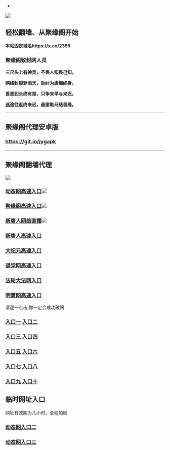 * 
![](https://raw.githubusercontent.com/hao369/a/master/j.jpg)



## 轻松翻墙、从聚缘阁开始

**本站固定域名https://x.co/2355**

### 聚缘阁致封网人员

**三尺头上有神灵，不畏人知畏己知。**

**网络封锁罪滔天，助纣为虐悔终身。**

**善恶到头终有报，只争来早与来迟。**

**迷途往返终未迟，悬崖勒马结善缘。**

***



##  聚缘阁代理安卓版

### https://git.io/jygapk


***



## 聚缘阁翻墙代理 

![](https://raw.githubusercontent.com/hao369/a/master/wx2.jpg)

### [动态网高速入口](https://apssf7jkhh.execute-api.ap-northeast-2.amazonaws.com/587/?id=2)![](https://raw.githubusercontent.com/hao369/a/master/jygdl.gif)

### [聚缘阁高速入口](https://lc7ax87k08.execute-api.ap-northeast-1.amazonaws.com/5989j)![](https://raw.githubusercontent.com/hao369/a/master/jyg.gif)

### [新唐人网络直播](https://ct0erxhpy3.execute-api.ap-northeast-1.amazonaws.com/457)![](https://raw.githubusercontent.com/hao369/a/master/jygtj.gif)

### [新唐人高速入口](https://apssf7jkhh.execute-api.ap-northeast-2.amazonaws.com/587/?id=5)

### [大纪元高速入口](https://apssf7jkhh.execute-api.ap-northeast-2.amazonaws.com/587/?id=7)

### [退党网高速入口](https://apssf7jkhh.execute-api.ap-northeast-2.amazonaws.com/587/?id=8)

### [法轮大法网入口](https://apssf7jkhh.execute-api.ap-northeast-2.amazonaws.com/587/?id=15)

### [明慧网高速入口](https://apssf7jkhh.execute-api.ap-northeast-2.amazonaws.com/587/?id=3)
请逐一点击,你一定会成功破网

### **[入口一](http://x.co/2244)** **[入口二](http://x.co/3824)**


### **[入口三](https://s3.eu-central-1.amazonaws.com/jyg3/index.html)**  **[入口四](https://s3-ap-southeast-1.amazonaws.com/jyg4/index.html)**

### **[入口五](https://s3.ap-south-1.amazonaws.com/jyg5/index.html)**  **[入口六](https://s3-us-west-1.amazonaws.com/jyg6/index.html)**


###  **[入口七](https://s3-us-west-2.amazonaws.com/jyg7/index.html)**  **[入口八](https://s3-eu-west-1.amazonaws.com/jyg8/index.html)**


###  **[入口九](https://s3-ap-northeast-1.amazonaws.com/jyg9/index.html)**  **[入口十](https://s3.amazonaws.com/dtw/index.html)**



## 临时网址入口 

网址有效期为几小时，全程加密

### [动态网入口二](https://x.co/ddg)

### [动态网入口三](https://x.co/ddf)



